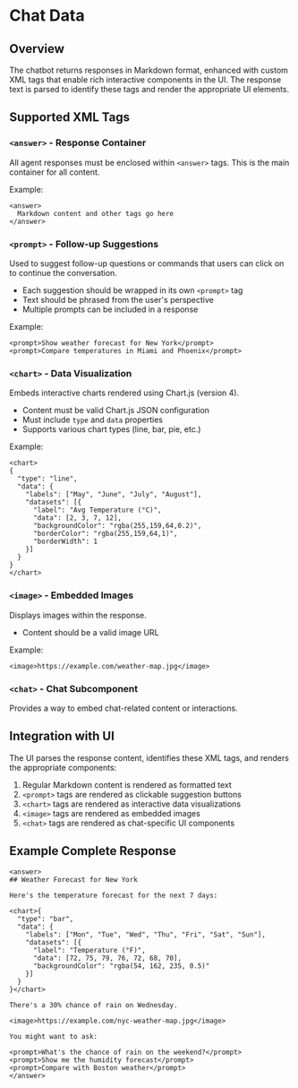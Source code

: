 # Chat Data

## Overview

The chatbot returns responses in Markdown format, enhanced with custom XML tags that enable rich interactive components in the UI. The response text is parsed to identify these tags and render the appropriate UI elements.

## Supported XML Tags

### `<answer>` - Response Container

All agent responses must be enclosed within `<answer>` tags. This is the main container for all content.

Example:
```
<answer>
  Markdown content and other tags go here
</answer>
```

### `<prompt>` - Follow-up Suggestions

Used to suggest follow-up questions or commands that users can click on to continue the conversation.

- Each suggestion should be wrapped in its own `<prompt>` tag
- Text should be phrased from the user's perspective
- Multiple prompts can be included in a response

Example:
```
<prompt>Show weather forecast for New York</prompt>
<prompt>Compare temperatures in Miami and Phoenix</prompt>
```

### `<chart>` - Data Visualization

Embeds interactive charts rendered using Chart.js (version 4).

- Content must be valid Chart.js JSON configuration
- Must include `type` and `data` properties
- Supports various chart types (line, bar, pie, etc.)

Example:
```
<chart>
{
  "type": "line",
  "data": {
    "labels": ["May", "June", "July", "August"],
    "datasets": [{
      "label": "Avg Temperature (°C)",
      "data": [2, 3, 7, 12],
      "backgroundColor": "rgba(255,159,64,0.2)",
      "borderColor": "rgba(255,159,64,1)",
      "borderWidth": 1
    }]
  }
}
</chart>
```

### `<image>` - Embedded Images

Displays images within the response.

- Content should be a valid image URL

Example:
```
<image>https://example.com/weather-map.jpg</image>
```

### `<chat>` - Chat Subcomponent

Provides a way to embed chat-related content or interactions.

## Integration with UI

The UI parses the response content, identifies these XML tags, and renders the appropriate components:

1. Regular Markdown content is rendered as formatted text
2. `<prompt>` tags are rendered as clickable suggestion buttons
3. `<chart>` tags are rendered as interactive data visualizations
4. `<image>` tags are rendered as embedded images
5. `<chat>` tags are rendered as chat-specific UI components

## Example Complete Response

```
<answer>
## Weather Forecast for New York

Here's the temperature forecast for the next 7 days:

<chart>{
  "type": "bar",
  "data": {
    "labels": ["Mon", "Tue", "Wed", "Thu", "Fri", "Sat", "Sun"],
    "datasets": [{
      "label": "Temperature (°F)",
      "data": [72, 75, 79, 76, 72, 68, 70],
      "backgroundColor": "rgba(54, 162, 235, 0.5)"
    }]
  }
}</chart>

There's a 30% chance of rain on Wednesday.

<image>https://example.com/nyc-weather-map.jpg</image>

You might want to ask:

<prompt>What's the chance of rain on the weekend?</prompt>
<prompt>Show me the humidity forecast</prompt>
<prompt>Compare with Boston weather</prompt>
</answer>